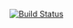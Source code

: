 [![Build Status](https://travis-ci.org/saks/staging_manager.svg?branch=master)](https://travis-ci.org/saks/staging_manager)
